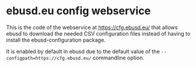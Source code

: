 
ebusd.eu config webservice
==========================

This is the code of the webservice at https://cfg.ebusd.eu/ that allows ebusd to download the needed CSV configuration
files instead of having to install the ebusd-configuration package.

It is enabled by default in ebusd due to the default value of the `--configpath=https://cfg.ebusd.eu/` commandline option.
